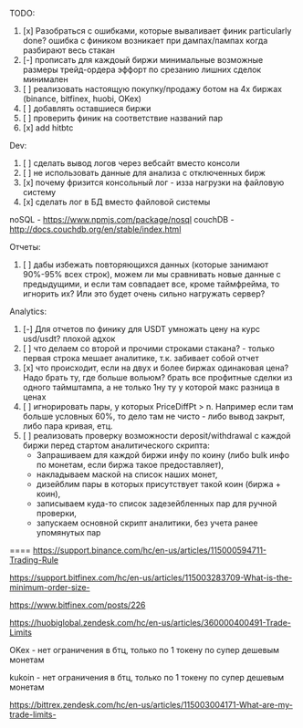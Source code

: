 ﻿TODO:

1. [x] Разобраться с ошибками, которые вываливает финик
       particularly done? ошибка с фиником возникает при дампах/пампах когда разбирают весь стакан
2. [-] прописать для каждоый биржи минимальные возможные размеры трейд-ордера
   эффорт по срезанию лишних сделок минимален
3. [ ] реализовать настоящую покупку/продажу ботом на 4х биржах (binance, bitfinex, huobi, OKex)
4. [ ] добавлять оставшиеся биржи
5. [ ] проверить финик на соответствие названий пар
6. [x] add hitbtc

Dev:

1. [ ] сделать вывод логов через вебсайт вместо консоли
2. [ ] не использовать данные для анализа с отключенных бирж
3. [x] почему фризится консольный лог - изза нагрузки на файловую систему
4. [x] сделать лог в БД вместо файловой системы

noSQL - https://www.npmjs.com/package/nosql
couchDB - http://docs.couchdb.org/en/stable/index.html

Отчеты:

1. [ ] дабы избежать повторяющихся данных (которые занимают 90%-95% всех строк), можем ли мы сравнивать новые данные с предыдущими, и если там совпадает все, кроме таймфрейма, то игнорить их? Или это будет очень сильно нагружать сервер?

Analytics:

1. [-] Для отчетов по финику для USDT умножать цену на курс usd/usdt? плохой адхок
2. [ ] что делаем со второй и прочими строками стакана? - только первая строка мешает аналитике, т.к. забивает собой отчет
3. [x] что происходит, если на двух и более биржах одинаковая цена? Надо брать ту, где больше вольюм?
       брать все профитные сделки из одного таймштампа, а не только 1ну ту у которой макс разница в ценах
4. [ ] игнорировать пары, у которых PriceDiffPt > n. Например если там больше условных 60%, то дело там не чисто - либо вывод закрыт, либо пара кривая, етц.
5. [ ] реализовать проверку возможности deposit/withdrawal c каждой биржи перед стартом аналитического скрипта:
    - Запрашиваем для каждой биржи инфу по коину (либо bulk инфо по монетам, если биржа такое предоставляет), 
    - накладываем маской на список наших монет, 
    - дизейблим пары в которых присутствует такой коин (биржа + коин), 
    - записываем куда-то список задезейбленных пар для ручной проверки,
    - запускаем основной скрипт аналитики, без учета ранее упомянутых пар


====
https://support.binance.com/hc/en-us/articles/115000594711-Trading-Rule

https://support.bitfinex.com/hc/en-us/articles/115003283709-What-is-the-minimum-order-size-

https://www.bitfinex.com/posts/226

https://huobiglobal.zendesk.com/hc/en-us/articles/360000400491-Trade-Limits

OKex - нет ограничения в бтц, только по 1 токену по супер дешевым монетам

kukoin - нет ограничения в бтц, только по 1 токену по супер дешевым монетам

https://bittrex.zendesk.com/hc/en-us/articles/115003004171-What-are-my-trade-limits-
